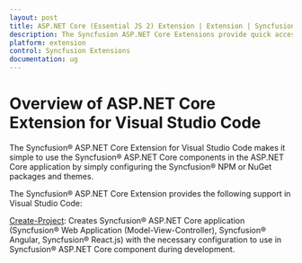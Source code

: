 ```yaml
---
layout: post
title: ASP.NET Core (Essential JS 2) Extension | Extension | Syncfusion
description: The Syncfusion ASP.NET Core Extensions provide quick access to create or configure the Syncfusion ASP.NET projects along with Essential JS 2 components.
platform: extension
control: Syncfusion Extensions
documentation: ug
---
```


# Overview of ASP.NET Core Extension for Visual Studio Code

The Syncfusion® ASP.NET Core Extension for Visual Studio Code makes it simple to use the Syncfusion® ASP.NET Core components in the ASP.NET Core application by simply configuring the Syncfusion® NPM or NuGet packages and themes.

The Syncfusion® ASP.NET Core Extension provides the following support in Visual Studio Code:

[Create-Project](create-project): Creates Syncfusion® ASP.NET Core application (Syncfusion® Web Application (Model-View-Controller), Syncfusion® Angular, Syncfusion® React.js) with the necessary configuration to use in Syncfusion® ASP.NET Core component during development.
